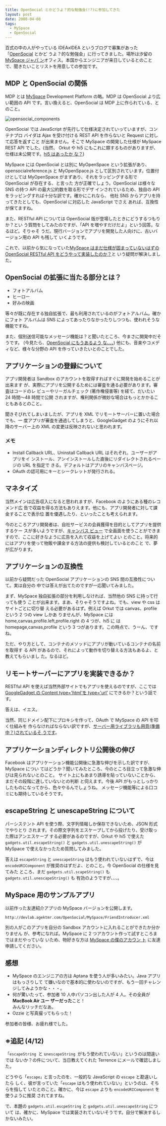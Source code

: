 ```yaml
---
title: OpenSocial とかどうよ？的な勉強会(!?)に参加してきた
layout: post
date: 2008-04-08
tags:
  - MySpace
  - OpenSocial
---
```


百式の中の人がやっている IDEAxIDEA というブログで募集があった
「[OpenSocial](http://www.ideaxidea.com/archives/2008/04/opensocial.html) とかど
うよ？的な勉強会」に行ってきました。場所は汐留の [MySpace ジャパ
ン](http://jp.myspace.com/)オフィス。本国からエンジニアが来日しているとのこと
で、聞きたいことリストを用意しての参加です。

## MDP と OpenSocial の関係

MDP とは [MySpace](http://developer.myspace.com/community/) Development Platform
の略。MDP は OpenSocial より広い範囲の API です。言い換えると、OpenSocial は MDP
上に作られている、とのこと。

![opensocial_components](/images/2008/04/opensocial_components-300x270.png)

OpenSocial では JavaScript が先行して仕様決定されていっていますが、コンテナプロ
バイダは Ajax を受け付ける REST API を作らないと Request に対して応答を返すこと
が出来ません。そこで MySpace の開発した仕様が MySpace REST API でした。(当然、
Orkut や hi5 にもこれに類するものがありますが、仕様は未公開です。[hi5 はあったか
な？](http://api.hi5.com/))

MySpace には OpenSocial とは別に MyOpenSpace という拡張があり、
opensocialreference.js と MyOpenSpace.js として区別されています。位置付けとしては
MyOpenSpace がまずあり、それをラッピングする形で OpenSocial が存在する、と言った
方が正確でしょう。OpenSocial は様々な SNS の持つ API の最大公約数を取る形でデザ
インされているため、独自の API をラッピングすれば十分な訳です。確かにこれなら、
他社 SNS からアプリを持ってきたとしても、OpenSocial に対応した JavaScript でさえ
あれば、互換性が保てますね。

また、RESTful API については OpenSocial 版が登場したときにどうするつもりか？とい
う質問をしてみたのですが、「API を増やすだけだよ」という回答。なるほど。そりゃそ
うだ。現行バージョンでアプリを開発した人向けに、古いバージョン用の API も残して
いくようです。

これで、以前から気になっていた[MySpace はまだ仕様が固まっていないはずの OpenSocial
RESTful API をどうやって実装したのか？](http://devlog.agektmr.com/archives/20)と
いう疑問が解決しました。

## OpenSocial の拡張に当たる部分とは？

* フォトアルバム
* ヒーロー
* 好みの映画

等々が既に存在する独自拡張で、最も利用されているのがフォトアルバム。確かにフォト
アルバムは SNS によってあったりなかったりしつつも、使われそうな機能ですね。

また、個別送信可能なメッセージ機能は？と聞いたところ、今まさに開発中だそうです。
(今見たら、[OpenSocial にもうあるよう
な、、、](http://groups.google.com/group/opensocial-and-gadgets-spec/browse_thread/thread/ee24d711e51a4084))
他にも、音楽やコメディなど、様々な分野の API を作っていきたいとのことでした。

## アプリケーションの登録について

アプリ開発者は Sandbox のアカウントを取得すればすぐに開発を始めることが出来ます
が、実際にアプリを公開するためには審査を通る必要があります。審査はコードのレ
ビューやリーガルチェック (著作権侵害等) を経て、だいたい 24 時間〜48 時間で公開
されますが、権利関係が微妙な場合はもっとかかることもあるとのこと。

聞きそびれてしまいましたが、アプリを XML でリモートサーバーに置いた場合でも、一
度アプリが審査を通過してしまうと、GoogleGadget のようにそれ以降のサーバー上の
XML の変更は反映されないと思われます。

### メモ

* Install Callback URL、Uninstall Callback URL はそれぞれ、ユーザーがアプリをイ
  ンストール、アンインストールした直後にリダイレクトされるページの URL を指定で
  きる。デフォルトはアプリのキャンバスページ。
* OAuth の認可用にキーとシークレットが発行される。

## マネタイズ

当然メインは広告収入になると思われますが、Facebook のようにある種のレコメンド広
告で収益を得る方法もありえます。他にも、アプリ開発者に対して課金することで表示位
置を優遇したり、といったことも考えられます。

今のところアプリ開発者は、自社サービスの会員獲得を目的としてアプリを提供するケー
スが多いようですが、[キャンバス
ビュー](http://developer.myspace.com/community/myspace/anatomyOfAnApp.aspx#app_canvas)
で全画面を使うことができますので、ここに好きなように広告を入れて収益を上げてよい
とのこと。将来的にはアプリを使って物販や課金する方法の提供も検討しているとのこと
で、夢が広がります。

## アプリケーションの互換性

以前から疑問だった OpenSocial アプリケーションの SNS 間の互換性について。実は自分の
中では答えが出てたのですが一応聞いてみました。

まず、MySpace 独自拡張の部分を利用しなければ、当然他の SNS に持って行っても使う
ことが出来ます。まあ、そりゃそうですよね。でも、view や css はサイトごとに切り替
える必要があるはず。例えば Orkut では canvas、profile という 2 つの view しかあ
りませんが、MySpace には home,canvas,profile.left,profile.right の 4 つが、hi5 に
は homepage,canvas,profile という 3 つがあります。この時点で、うーん、ですね。

ただ、やり方として、コンテナのメソッドにアプリが動いているコンテナの名前を取得す
る API があるので、それによって動作を切り替える方法もあるよ、と教えてもらいまし
た。なるほど。

## リモートサーバーにアプリを実装できるか？

RESTful API を使えば当然外部サイトでもアプリを使えるのですが、ここでは
[GoogleGadget の Content type='html'を
type='url'](http://code.google.com/intl/ja/apis/gadgets/docs/fundamentals.html#Content_Type)
にできるか？という話です。

答えは、イエス。

当然、同じドメイン配下にプロキシを作って、OAuth で MySpace の API を叩く仕組みを
作らなければならない訳ですが、[サーバー用ライブラリも用意(準備中？)されているそ
うです](http://developer.myspace.com/community/myspace/faq.aspx#jslib)。

## アプリケーションディレクトリ公開後の伸び

Facebook はアプリケーション機能公開後に急激な伸びを示した訳ですが、MySpace につい
てはどうか？聞いてみたところ、今のところ目立って急激な伸びは見られないとのこと。
サイト上にもあまり誘導を貼っていないことから、まだその段階に達していないとの判断
と伺えます。今後 API がもっとしっかりしたものになってから、色々やるんでしょうね。
メッセージ機能等による口コミにも期待しているそうです。

## escapeString と unescapeString について

パーシステント API を使う際、文字列情報しか保存できないため、JSON 形式でやりとり
されます。その際文字列をエスケープしてから投げたり、受け取った際はアンエスケープ
する必要があるのですが、Orkut や hi5 で使えた `gadgets.util.escapeString()` と
`gadgets.util.unescapeString()` が MySpace で使えなかったため質問してみました。

答えは `escapeString` と `unescapeString` はもう使われていないはずで、今は
`encodeURIComponent` が推奨のはずだよ、とのこと。今 OpenSocial の仕様を見てみた
ところ、まだ `gadgets.util.scapeString()` も `gadgets.util.unescapeString()` も
有効のようですが、、、。

## MySpace 用のサンプルアプリ

以前作った友達紹介アプリの MySpace バージョンを公開します。

```
http://devlab.agektmr.com/OpenSocial/MySpace/FriendIntroducer.xml
```

別の人がこのアプリを自分の Sandbox アカウントに入れることができたか分かりません
が、参考になれば。MySpace に 2 つアカウント作って試すところまではまだやっていな
いため、物好きな方は [MySpace の僕のアカウン
ト](http://profile.myspace.com/index.cfm?fuseaction=user.viewprofile&friendid=79982011)
に友達申請してください。

## 感想

* MySpace のエンジニアの方は Aptana を使う人が多いみたい。Java アプリはもっさりして
  て嫌いなので基本的に使わないのですが、もう一回チャレンジしてみようかな・・・。
* 何が驚いたって、参加者 10 人中パソコン出した人が 4 人。その全員が**MacBook Air ユー
  ザーだった**こと！  
  みんなリッチだなあ。 
* Ozzie と写真撮ってもらった！

参加者の皆様、お疲れ様でした。

## ※追記 (4/12)

「`escapeString `と u`nescapeString `がもう使われていない」というのは間違いでは
ないか？の件について、当日教えてくれた Terrence にメールで確認しました。

どうやら「`escape」`と言ったのを、一般的な JavaScript の `escape` と勘違いしたら
しく、彼が言っていた「`escape` はもう使われていない」というのは、そちらを指して
いたとのこと。確かに、今は `escape` よりも `encodeURIComponent` を使うように推奨
されてますね。

で、本題の `gadgets.util.escpeString` と `gadgets.util.unescapeString` について
は、確かに、MySpace では実装されていないそうです。自分で解決するしかないみたい。
